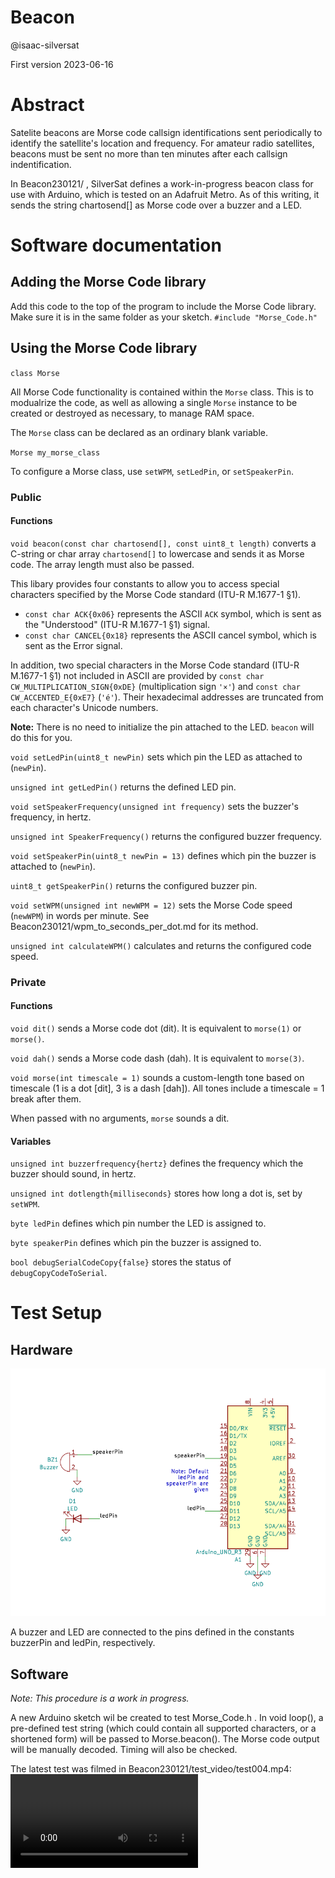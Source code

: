 # Beacon
@isaac-silversat

First version 2023-06-16

# Abstract
Satelite beacons are Morse code callsign identifications sent periodically to identify the satellite's location and frequency. For amateur radio satellites, beacons must be sent no more than ten minutes after each callsign indentification.

In Beacon230121/ , SilverSat defines a work-in-progress beacon class for use with Arduino, which is tested on an Adafruit Metro. As of this writing, it sends the string chartosend[] as Morse code over a buzzer and a LED.

# Software documentation
## Adding the Morse Code library
Add this code to the top of the program to include the Morse Code library. Make sure it is in the same folder as your sketch.
`#include "Morse_Code.h"`

## Using the Morse Code library
`class Morse`

All Morse Code functionality is contained within the `Morse` class. This is to modualrize the code, as well as allowing a single `Morse` instance to be created or destroyed as necessary, to manage RAM space.

The `Morse` class can be declared as an ordinary blank variable.

`Morse my_morse_class`

To configure a Morse class, use `setWPM`, `setLedPin`, or `setSpeakerPin`.

### Public

#### Functions

`void beacon(const char chartosend[], const uint8_t length)` converts a C-string or char array `chartosend[]` to lowercase and sends it as Morse code. The array length must also be passed.

This libary provides four constants to allow you to access special characters specified by the Morse Code standard (ITU-R M.1677-1 §1).

* `const char ACK{0x06}` represents the ASCII `ACK` symbol, which is sent as the "Understood" (ITU-R M.1677-1 §1) signal.
* `const char CANCEL{0x18}` represents the ASCII cancel symbol, which is sent as the Error signal.

In addition, two special characters in the Morse Code standard (ITU-R M.1677-1 §1) not included in ASCII are provided by `const char CW_MULTIPLICATION_SIGN{0xDE}` (multiplication sign `'×'`) and `const char CW_ACCENTED_E{0xE7}` (`'é'`). Their hexadecimal addresses are truncated from each character's Unicode numbers.

**Note:** There is no need to initialize the pin attached to the LED. `beacon` will do this for you.

`void setLedPin(uint8_t newPin)` sets which pin the LED as attached to (`newPin`).

`unsigned int getLedPin()` returns the defined LED pin.

`void setSpeakerFrequency(unsigned int frequency)` sets the buzzer's frequency, in hertz.

`unsigned int SpeakerFrequency()` returns the configured buzzer frequency.

`void setSpeakerPin(uint8_t newPin = 13)` defines which pin the buzzer is attached to (`newPin`).

`uint8_t getSpeakerPin()` returns the configured buzzer pin.

`void setWPM(unsigned int newWPM = 12)` sets the Morse Code speed (`newWPM`) in words per minute. See Beacon230121/wpm_to_seconds_per_dot.md for its method.

`unsigned int calculateWPM()` calculates and returns the configured code speed.

### Private

#### Functions

`void dit()` sends a Morse code dot (dit). It is equivalent to `morse(1)` or `morse()`.

`void dah()` sends a Morse code dash (dah). It is equivalent to `morse(3)`.

`void morse(int timescale = 1)` sounds a custom-length tone based on timescale (1 is a dot [dit], 3 is a dash [dah]). All tones include a timescale = 1 break after them.

When passed with no arguments, `morse` sounds a dit.

#### Variables

`unsigned int buzzerfrequency{hertz}` defines the frequency which the buzzer should sound, in hertz.

`unsigned int dotlength{milliseconds}` stores how long a dot is, set by `setWPM`.

`byte ledPin` defines which pin number the LED is assigned to.

`byte speakerPin` defines which pin the buzzer is assigned to.

`bool debugSerialCodeCopy{false}` stores the status of `debugCopyCodeToSerial`.

# Test Setup
## Hardware
![Test schematic](Beacon230121/test_schematic/test_schematic.svg)

A buzzer and LED are connected to the pins defined in the constants buzzerPin and ledPin, respectively.

## Software
_Note: This procedure is a work in progress._

A new Arduino sketch wil be created to test Morse_Code.h . In void loop(), a pre-defined test string (which could contain all supported characters, or a shortened form) will be passed to Morse.beacon(). The Morse code output will be manually decoded. Timing will also be checked.

The latest test was filmed in Beacon230121/test_video/test004.mp4:
![Video of the fourth test](Beacon230121/test_video/test004.mp4)
